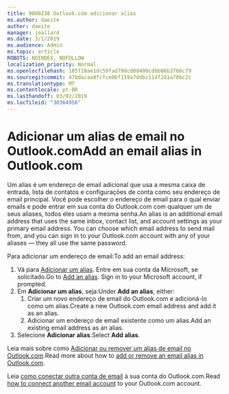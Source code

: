 ```yaml
---
title: 9000238 Outlook.com adicionar alias
ms.author: daeite
author: daeite
manager: joallard
ms.date: 3/1/2019
ms.audience: Admin
ms.topic: article
ROBOTS: NOINDEX, NOFOLLOW
localization_priority: Normal
ms.openlocfilehash: 185f28ae1dc59fad79dcd0d400cdbb06b3766c79
ms.sourcegitcommit: 47bdacaa8fcfce06f159a7ddbc114f2d1a70bc2c
ms.translationtype: MT
ms.contentlocale: pt-BR
ms.lasthandoff: 03/02/2019
ms.locfileid: "30364956"
---
```

# <a name="add-an-email-alias-in-outlookcom"></a><span data-ttu-id="ec5b1-102">Adicionar um alias de email no Outlook.com</span><span class="sxs-lookup"><span data-stu-id="ec5b1-102">Add an email alias in Outlook.com</span></span>

<span data-ttu-id="ec5b1-p101">Um alias é um endereço de email adicional que usa a mesma caixa de entrada, lista de contatos e configurações de conta como seu endereço de email principal. Você pode escolher o endereço de email para o qual enviar emails e pode entrar em sua conta do Outlook.com com qualquer um de seus aliases, todos eles usam a mesma senha.</span><span class="sxs-lookup"><span data-stu-id="ec5b1-p101">An alias is an additional email address that uses the same inbox, contact list, and account settings as your primary email address. You can choose which email address to send mail from, and you can sign in to your Outlook.com account with any of your aliases — they all use the same password.</span></span>

<span data-ttu-id="ec5b1-105">Para adicionar um endereço de email:</span><span class="sxs-lookup"><span data-stu-id="ec5b1-105">To add an email address:</span></span>

1. <span data-ttu-id="ec5b1-p102">Vá para [Adicionar um alias](https://go.microsoft.com/fwlink/p/?linkid=864833). Entre em sua conta da Microsoft, se solicitado.</span><span class="sxs-lookup"><span data-stu-id="ec5b1-p102">Go to [Add an alias](https://go.microsoft.com/fwlink/p/?linkid=864833). Sign in to your Microsoft account, if prompted.</span></span>
2. <span data-ttu-id="ec5b1-108">Em **Adicionar um alias**, seja:</span><span class="sxs-lookup"><span data-stu-id="ec5b1-108">Under **Add an alias**, either:</span></span>
    1. <span data-ttu-id="ec5b1-109">Criar um novo endereço de email do Outlook.com e adicioná-lo como um alias.</span><span class="sxs-lookup"><span data-stu-id="ec5b1-109">Create a new Outlook.com email address and add it as an alias.</span></span>
    2. <span data-ttu-id="ec5b1-110">Adicionar um endereço de email existente como um alias.</span><span class="sxs-lookup"><span data-stu-id="ec5b1-110">Add an existing email address as an alias.</span></span>
3. <span data-ttu-id="ec5b1-111">Selecione **Adicionar alias**.</span><span class="sxs-lookup"><span data-stu-id="ec5b1-111">Select **Add alias**.</span></span>

<span data-ttu-id="ec5b1-112">Leia mais sobre como [Adicionar ou remover um alias de email no Outlook.com](https://support.office.com/article/459b1989-356d-40fa-a689-8f285b13f1f2).</span><span class="sxs-lookup"><span data-stu-id="ec5b1-112">Read more about how to [add or remove an email alias in Outlook.com](https://support.office.com/article/459b1989-356d-40fa-a689-8f285b13f1f2).</span></span>  

<span data-ttu-id="ec5b1-113">Leia [como conectar outra conta de email](https://support.office.com/article/c5224df4-5885-4e79-91ba-523aa743f0ba) à sua conta do Outlook.com.</span><span class="sxs-lookup"><span data-stu-id="ec5b1-113">Read [how to connect another email account](https://support.office.com/article/c5224df4-5885-4e79-91ba-523aa743f0ba) to your Outlook.com account.</span></span>